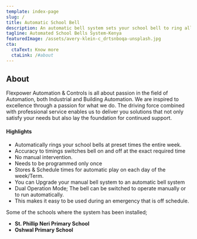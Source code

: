 ```yaml
---
template: index-page
slug: /
title: Automatic School Bell
description: An automatic bell system sets your school bell to ring all day, all week, and term according to your school timetable without the intervention of a timekeeper. Our system uses a simple basic microcontroller that is flexible and can be programmed according to your school timing.
tagline: Automated School Bells System-Kenya
featuredImage: /assets/avery-klein-c_drtsnboqa-unsplash.jpg
cta:
  ctaText: Know more
  ctaLink: /#about
---
```


## About

Flexpower Automation & Controls is all about passion in the field of Automation, both Industrial and Building Automation. We are inspired to excellence through a passion for what we do. The driving force combined with professional service enables us to deliver you solutions that not only satisfy your needs but also lay the foundation for continued support.
#### Highlights

* Automatically rings your school bells at preset times the entire week.
* Accuracy to timings switches bell on and off at the exact required time
* No manual intervention.
* Needs to be programmed only once
* Stores & Schedule times for automatic play on each day of the week/Term.
* You can Upgrade your manual bell system to an automatic bell system
* Dual Operation Mode; The bell can be switched to operate manually or to run automatically.
* This makes it easy to be used during an emergency that is off schedule.

Some of the schools where the system has been installed;
* **St. Phillip Neri Primary School**
* **Oshwal Primary School**

